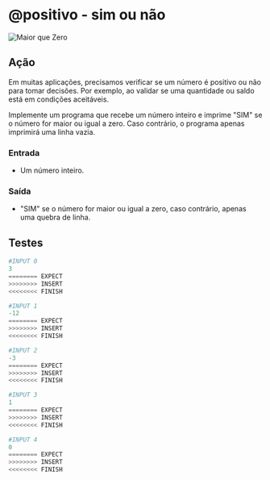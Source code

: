 # @positivo - sim ou não

![Maior que Zero](https://raw.githubusercontent.com/qxcodefup/arcade/master/base/positivo/cover.jpg)

## Ação

Em muitas aplicações, precisamos verificar se um número é positivo ou não para tomar decisões. Por exemplo, ao validar se uma quantidade ou saldo está em condições aceitáveis.

Implemente um programa que recebe um número inteiro e imprime "SIM" se o número for maior ou igual a zero. Caso contrário, o programa apenas imprimirá uma linha vazia.

### Entrada

- Um número inteiro.

### Saída

- "SIM" se o número for maior ou igual a zero, caso contrário, apenas uma quebra de linha.

## Testes

```py
#INPUT 0
3
======== EXPECT
>>>>>>>> INSERT
<<<<<<<< FINISH
```

```py
#INPUT 1
-12
======== EXPECT
>>>>>>>> INSERT
<<<<<<<< FINISH
```

```py
#INPUT 2
-3
======== EXPECT
>>>>>>>> INSERT
<<<<<<<< FINISH
```

```py
#INPUT 3
1
======== EXPECT
>>>>>>>> INSERT
<<<<<<<< FINISH
```

```py
#INPUT 4
0
======== EXPECT
>>>>>>>> INSERT
<<<<<<<< FINISH
```
